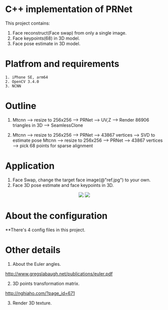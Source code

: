 # C++ implementation of PRNet
This project contains:
1. Face reconstruct(Face swap) from only a single image.
2. Face keypoints(68) in 3D model.
3. Face pose estimate in 3D model.

# Platfrom and requirements
    1. iPhone SE, arm64
    2. OpenCV 3.4.0
    3. NCNN
    
# Outline
1. Mtcnn --> resize to 256x256 --> PRNet --> UV,Z --> Render 86906 triangles in 3D --> SeamlessClone

2. Mtcnn --> resize to 256x256 --> PRNet --> 43867 vertices --> SVD to estimate pose
   Mtcnn --> resize to 256x256 --> PRNet --> 43867 vertices --> pick 68 points for sparse alignment

# Application
1. Face Swap, change the target face image(@"ref.jpg") to your own.
2. Face 3D pose estimate and face keypoints in 3D.

<div align="center">
<img src="https://github.com/taylorlu/FaceConverter/tree/master/FaceConverter/pics/show-1.jpg">
<img src="https://github.com/taylorlu/FaceConverter/tree/master/FaceConverter/pics/show-2.jpg">
</div>

# About the configuration
**There's 4 config files in this project.

# Other details
1. About the Euler angles.

http://www.gregslabaugh.net/publications/euler.pdf

2. 3D points transformation matrix.

http://nghiaho.com/?page_id=671

3. Render 3D texture.
